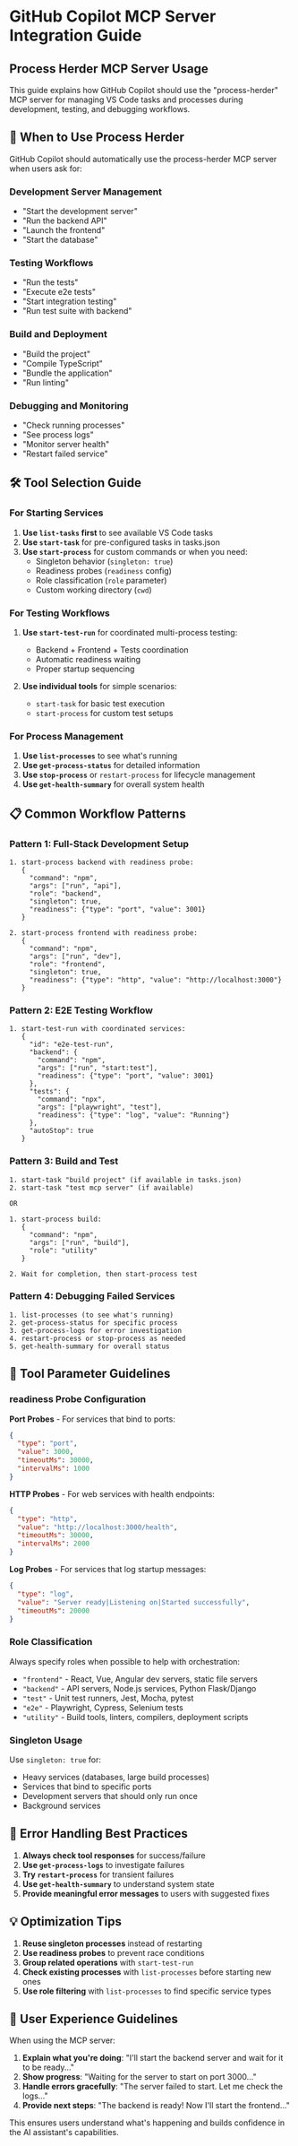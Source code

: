# GitHub Copilot MCP Server Integration Guide

## Process Herder MCP Server Usage

This guide explains how GitHub Copilot should use the "process-herder" MCP server for managing VS Code tasks and processes during development, testing, and debugging workflows.

## 🎯 When to Use Process Herder

GitHub Copilot should automatically use the process-herder MCP server when users ask for:

### Development Server Management
- "Start the development server"
- "Run the backend API"  
- "Launch the frontend"
- "Start the database"

### Testing Workflows
- "Run the tests"
- "Execute e2e tests"
- "Start integration testing"
- "Run test suite with backend"

### Build and Deployment
- "Build the project"
- "Compile TypeScript"
- "Bundle the application"
- "Run linting"

### Debugging and Monitoring
- "Check running processes"
- "See process logs"
- "Monitor server health"
- "Restart failed service"

## 🛠️ Tool Selection Guide

### For Starting Services

1. **Use `list-tasks` first** to see available VS Code tasks
2. **Use `start-task`** for pre-configured tasks in tasks.json
3. **Use `start-process`** for custom commands or when you need:
   - Singleton behavior (`singleton: true`)
   - Readiness probes (`readiness` config)
   - Role classification (`role` parameter)
   - Custom working directory (`cwd`)

### For Testing Workflows

1. **Use `start-test-run`** for coordinated multi-process testing:
   - Backend + Frontend + Tests coordination
   - Automatic readiness waiting
   - Proper startup sequencing
   
2. **Use individual tools** for simple scenarios:
   - `start-task` for basic test execution
   - `start-process` for custom test setups

### For Process Management

1. **Use `list-processes`** to see what's running
2. **Use `get-process-status`** for detailed information
3. **Use `stop-process`** or `restart-process` for lifecycle management
4. **Use `get-health-summary`** for overall system health

## 📋 Common Workflow Patterns

### Pattern 1: Full-Stack Development Setup

```
1. start-process backend with readiness probe:
   {
     "command": "npm",
     "args": ["run", "api"],
     "role": "backend", 
     "singleton": true,
     "readiness": {"type": "port", "value": 3001}
   }

2. start-process frontend with readiness probe:
   {
     "command": "npm", 
     "args": ["run", "dev"],
     "role": "frontend",
     "singleton": true, 
     "readiness": {"type": "http", "value": "http://localhost:3000"}
   }
```

### Pattern 2: E2E Testing Workflow

```
1. start-test-run with coordinated services:
   {
     "id": "e2e-test-run",
     "backend": {
       "command": "npm",
       "args": ["run", "start:test"],
       "readiness": {"type": "port", "value": 3001}
     },
     "tests": {
       "command": "npx", 
       "args": ["playwright", "test"],
       "readiness": {"type": "log", "value": "Running"}
     },
     "autoStop": true
   }
```

### Pattern 3: Build and Test

```
1. start-task "build project" (if available in tasks.json)
2. start-task "test mcp server" (if available)
   
OR

1. start-process build:
   {
     "command": "npm",
     "args": ["run", "build"], 
     "role": "utility"
   }
   
2. Wait for completion, then start-process test
```

### Pattern 4: Debugging Failed Services

```
1. list-processes (to see what's running)
2. get-process-status for specific process
3. get-process-logs for error investigation  
4. restart-process or stop-process as needed
5. get-health-summary for overall status
```

## 🔧 Tool Parameter Guidelines

### readiness Probe Configuration

**Port Probes** - For services that bind to ports:
```json
{
  "type": "port",
  "value": 3000,
  "timeoutMs": 30000,
  "intervalMs": 1000
}
```

**HTTP Probes** - For web services with health endpoints:
```json
{
  "type": "http", 
  "value": "http://localhost:3000/health",
  "timeoutMs": 30000,
  "intervalMs": 2000
}
```

**Log Probes** - For services that log startup messages:
```json
{
  "type": "log",
  "value": "Server ready|Listening on|Started successfully", 
  "timeoutMs": 20000
}
```

### Role Classification

Always specify roles when possible to help with orchestration:

- `"frontend"` - React, Vue, Angular dev servers, static file servers
- `"backend"` - API servers, Node.js services, Python Flask/Django
- `"test"` - Unit test runners, Jest, Mocha, pytest
- `"e2e"` - Playwright, Cypress, Selenium tests
- `"utility"` - Build tools, linters, compilers, deployment scripts

### Singleton Usage

Use `singleton: true` for:
- Heavy services (databases, large build processes)
- Services that bind to specific ports
- Development servers that should only run once
- Background services

## 🚨 Error Handling Best Practices

1. **Always check tool responses** for success/failure
2. **Use `get-process-logs`** to investigate failures
3. **Try `restart-process`** for transient failures
4. **Use `get-health-summary`** to understand system state
5. **Provide meaningful error messages** to users with suggested fixes

## 💡 Optimization Tips

1. **Reuse singleton processes** instead of restarting
2. **Use readiness probes** to prevent race conditions
3. **Group related operations** with `start-test-run`
4. **Check existing processes** with `list-processes` before starting new ones
5. **Use role filtering** with `list-processes` to find specific service types

## 🎯 User Experience Guidelines

When using the MCP server:

1. **Explain what you're doing**: "I'll start the backend server and wait for it to be ready..."
2. **Show progress**: "Waiting for the server to start on port 3000..."
3. **Handle errors gracefully**: "The server failed to start. Let me check the logs..."
4. **Provide next steps**: "The backend is ready! Now I'll start the frontend..."

This ensures users understand what's happening and builds confidence in the AI assistant's capabilities.